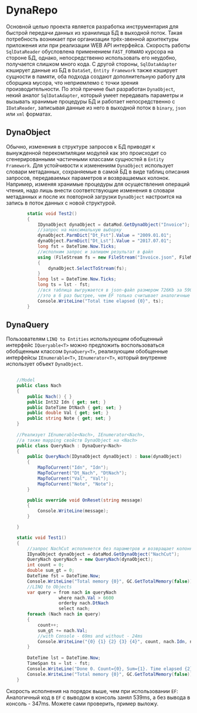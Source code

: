 ﻿# DynaRepo
Основной целью проекта является разработка инструментария для быстрой передачи данных из хранилища БД в выходной поток. Такая потребность возникает при организации трёх-звенной архитектуры приложения или при реализации WEB API интерфейса. Скорость работы `SqlDataReader` обусловлена применением `FAST_FORWARD` курсора на стороне БД, однако, непосредственно использовать его неудобно, получается слишком много кода. С другой стороны, `SqlDataAdapter` кэширует данные из БД в `DataSet`, `Entity Framework` также кэширует сущности в памяти, оба подхода создают дополнительную работу для сборщика мусора, что неприемлемо с точки зрения производительности. По этой причине был разработан `DynaObject`, некий аналог `SqlDataAdapter`, который умеет передавать параметры и вызывать хранимые процедуры БД и работает непосредственно с `IDataReader`, записывая данные из него в выходной поток в `binary`, `json` или `xml` форматах.
## DynaObject
Обычно, изменения в структуре запросов к БД приводят к вынужденной перекомпиляции модулей как это происходит со сгенерированными частичными классами сущностей в `Entity Framework`. Для устойчивости к изменениям `DynaObject` использует словари метаданных, сохраняемые в самой БД в виде таблиц описания запросов, передаваемых параметров и возвращаемых колонок. Например, изменяя хранимые процедуры для осуществления операций чтения, надо лишь внести соответствующие изменения в словари метаданных и после их повторной загрузки `DynaObject` настроится на запись в поток данных с новой структурой.
```csharp
        static void Test2()
        {
            IDynaObject dynaObject = dataMod.GetDynaObject("Invoice");
            //запрос на максимальную выборку
            dynaObject.ParmDict["Dt_Fst"].Value = "2009.01.01";
            dynaObject.ParmDict["Dt_Lst"].Value = "2017.07.01";
            long fst = DateTime.Now.Ticks;
            //исполним запрос и запишем результат в файл
            using (FileStream fs = new FileStream("Invoice.json", FileMode.Create))
            {
                dynaObject.SelectToStream(fs);
            }
            long lst = DateTime.Now.Ticks;
            long ts = lst - fst;
            //вся таблица выгружается в json-файл размером 726Kb за 590'398 ticks, 
            //это в 6 раз быстрее, чем EF только считывает аналогичные данные из БД
            Console.WriteLine("Total time elapsed {0}", ts); 
        }
```
## DynaQuery<T>
Пользователям `LINQ to Entities` использующим обобщенный интерфейс `IQueryable<T>` можно предложить воспользоваться обобщенным классом `DynaQuery<T>`, реализующим обобщенные интерфейсы `IEnumerable<T>`, `IEnumerator<T>`, который внутренне использует объект `DynaObject`.
```csharp
	
    //Model
    public class Nach
    {
        public Nach() { }
        public Int32 Idn { get; set; }
        public DateTime DtNach { get; set; }
        public double Val { get; set; }
        public string Note { get; set; }
    }
	
    //Реализует IEnumerable<Nach>, IEnumerator<Nach>,
    //а также mapping свойств DynaObject на <Nach> 
    public class QueryNach : DynaQuery<Nach>
    {
        public QueryNach(IDynaObject dynaObject) : base(dynaObject)
        {
            MapToCurrent("Idn", "Idn");
            MapToCurrent("Dt_Nach", "DtNach");
            MapToCurrent("Val", "Val");
            MapToCurrent("Note", "Note");
        }

        public override void OnReset(string message)
        {
            Console.WriteLine(message);
        }

    }

    static void Test1()
    {
        //запрос NachCut исполняется без параметров и возвращает колонки: Idn, Dt_Nach, Val, Note;
        IDynaObject dynaObject = dataMod.GetDynaObject("NachCut");
        QueryNach queryNach = new QueryNach(dynaObject);
        int count = 0;
        double sum_gt = 0;
        DateTime fst = DateTime.Now;
        Console.WriteLine("Total memory {0}", GC.GetTotalMemory(false));
        //LINQ to Objects
		var query = from nach in queryNach
                    where nach.Val > 6600
                    orderby nach.DtNach
                    select nach;
        foreach (Nach nach in query) 
        {
            count++;
            sum_gt += nach.Val;
            //with Console - 69ms and without - 24ms
            Console.WriteLine("{0} {1} {2} {3} {4}", count, nach.Idn, nach.DtNach, nach.Val, nach.Note);
        }
		
        DateTime lst = DateTime.Now;
        TimeSpan ts = lst - fst;
        Console.WriteLine("Done 0. Count={0}, Sum={1}. Time elapsed {2}.", count, sum_gt, ts.Milliseconds);
        Console.WriteLine("Total memory {0}", GC.GetTotalMemory(false));
    }
```
Скорость исполнения на порядок выше, чем при использовании `EF`:
Аналогичный код в `EF` c выводом в консоль занял 539ms, а без вывода в консоль - 347ms.
Можете сами проверить, пример выложу.